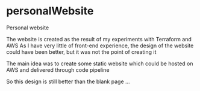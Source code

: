 # personalWebsite
Personal website

The website is created as the result of my experiments with Terraform and AWS
As I have very little of front-end experience, the design of the website could have been better, but it was not the point of creating it

The main idea was to create some static website which could be hosted on AWS and delivered through code pipeline

So this design is still better than the blank page ...

